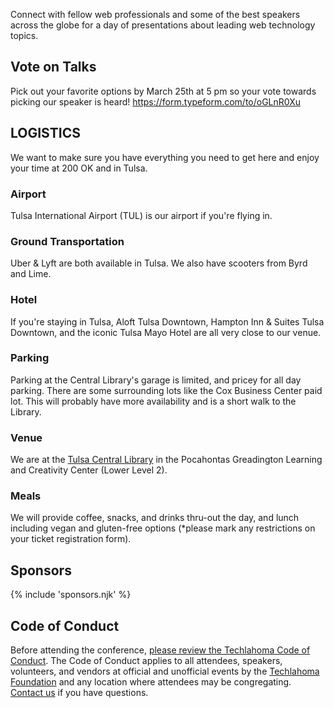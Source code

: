 <p class="intro">
Connect with fellow web professionals and some of the best speakers across the globe for a day of presentations about leading web technology topics.
</p>

## Vote on Talks

Pick out your favorite options by March 25th at 5 pm so your vote towards picking our speaker is heard!
https://form.typeform.com/to/oGLnR0Xu

## LOGISTICS
We want to make sure you have everything you need to get here and enjoy your time at 200 OK and in Tulsa.

### Airport
Tulsa International Airport (TUL) is our airport if you're flying in.

### Ground Transportation
Uber & Lyft are both available in Tulsa. We also have scooters from Byrd and Lime.

### Hotel
If you're staying in Tulsa, Aloft Tulsa Downtown, Hampton Inn & Suites Tulsa Downtown, and the iconic Tulsa Mayo Hotel are all very close to our venue.

### Parking
Parking at the Central Library's garage is limited, and pricey for all day parking. There are some surrounding lots like the Cox Business Center paid lot. This will probably have more availability and is a short walk to the Library.

### Venue
We are at the [Tulsa Central Library](https://www.tulsalibrary.org/locations/central) in the Pocahontas Greadington Learning and Creativity Center (Lower Level 2).

### Meals
We will provide coffee, snacks, and drinks thru-out the day, and lunch including vegan and gluten-free options (*please mark any restrictions on your ticket registration form).

## Sponsors

{% include 'sponsors.njk' %}

## Code of Conduct

Before attending the conference, [please review the Techlahoma Code of Conduct](https://www.techlahoma.org/code-of-conduct/). The Code of Conduct applies to all attendees, speakers, volunteers, and vendors at official and unofficial events by the [Techlahoma Foundation](https://techlahoma.org/) and any location where attendees may be congregating. [Contact us](mailto:200ok@techlahoma.org) if you have questions.
